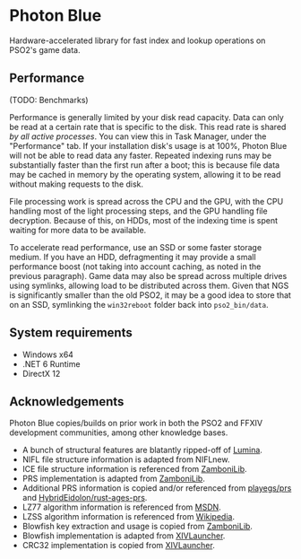 # Photon Blue
Hardware-accelerated library for fast index and lookup operations on PSO2's game data.

## Performance
(TODO: Benchmarks)

Performance is generally limited by your disk read capacity. Data can only be read at a certain rate that is specific to the disk.
This read rate is shared *by all active processes*. You can view this in Task Manager, under the "Performance" tab. If your installation disk's
usage is at 100%, Photon Blue will not be able to read data any faster. Repeated indexing runs may be substantially faster than the first run
after a boot; this is because file data may be cached in memory by the operating system, allowing it to be read without making requests to the disk.

File processing work is spread across the CPU and the GPU, with the CPU handling most of the light processing steps, and the GPU handling file decryption.
Because of this, on HDDs, most of the indexing time is spent waiting for more data to be available.

To accelerate read performance, use an SSD or some faster storage medium. If you have an HDD, defragmenting it may provide a small performance boost
(not taking into account caching, as noted in the previous paragraph). Game data may also be spread across multiple drives using symlinks, allowing
load to be distributed across them. Given that NGS is significantly smaller than the old PSO2, it may be a good idea to store that on an SSD, symlinking
the `win32reboot` folder back into `pso2_bin/data`.

## System requirements
* Windows x64
* .NET 6 Runtime
* DirectX 12

## Acknowledgements
Photon Blue copies/builds on prior work in both the PSO2 and FFXIV development communities,
among other knowledge bases.

* A bunch of structural features are blatantly ripped-off of [Lumina](https://github.com/NotAdam/Lumina).
* NIFL file structure information is adapted from NIFLnew.
* ICE file structure information is referenced from [ZamboniLib](https://github.com/Shadowth117/ZamboniLib).
* PRS implementation is adapted from [ZamboniLib](https://github.com/Shadowth117/ZamboniLib).
* Additional PRS information is copied and/or referenced from [playegs/prs](https://github.com/playegs/prs) and [HybridEidolon/rust-ages-prs](https://github.com/HybridEidolon/rust-ages-prs).
* LZ77 algorithm information is referenced from [MSDN](https://docs.microsoft.com/en-us/openspecs/windows_protocols/ms-wusp/fb98aa28-5cd7-407f-8869-a6cef1ff1ccb).
* LZSS algorithm information is referenced from [Wikipedia](https://en.wikipedia.org/wiki/Lempel%E2%80%93Ziv%E2%80%93Storer%E2%80%93Szymanski).
* Blowfish key extraction and usage is copied from [ZamboniLib](https://github.com/Shadowth117/ZamboniLib).
* Blowfish implementation is adapted from [XIVLauncher](https://github.com/goatcorp/FFXIVQuickLauncher).
* CRC32 implementation is copied from [XIVLauncher](https://github.com/goatcorp/FFXIVQuickLauncher).
